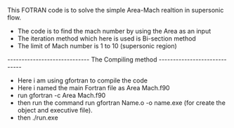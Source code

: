 This FOTRAN code is to solve the simple Area-Mach realtion in supersonic flow.

* The code is to find the mach number by using the Area as an input
* The iteration method which here is used is Bi-section method
* The limit of Mach number is 1 to 10 (supersonic region)

----------------------------- The Compiling method -----------------------------
* Here i am using gfortran to compile the code
* Here i named the main Fortran file as Area Mach.f90
* run gfortran -c Area Mach.f90
* then run the command run gfortran Name.o -o name.exe (for create the object
and executive file).
* then ./run.exe

